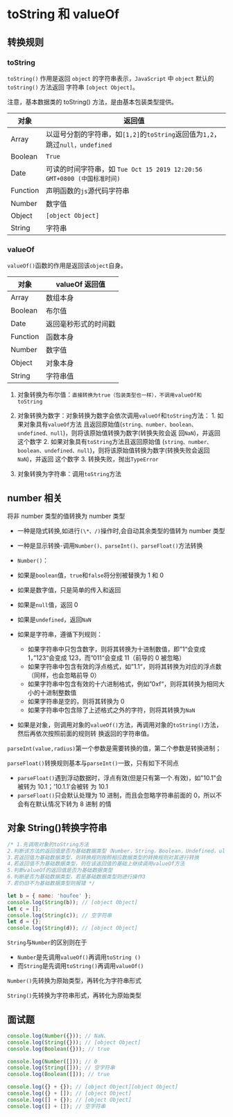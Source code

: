 # toString 和 valueOf

## 转换规则

### toString

`toString()` 作用是返回 `object` 的字符串表示，`JavaScript` 中 `object` 默认的 `toString()` 方法返回
字符串 `[object Object]`。

注意，基本数据类的 toString() 方法，是由基本包装类型提供。

| 对象     | 返回值                                                                        |
| -------- | ----------------------------------------------------------------------------- |
| Array    | 以逗号分割的字符串，如`[1,2]`的`toString`返回值为`1,2`，跳过`null，undefined` |
| Boolean  | `True`                                                                        |
| Date     | 可读的时间字符串，如 `Tue Oct 15 2019 12:20:56 GMT+0800 (中国标准时间)`       |
| Function | 声明函数的`js`源代码字符串                                                    |
| Number   | 数字值                                                                        |
| Object   | `[object Object]`                                                             |
| String   | 字符串                                                                        |

### valueOf

`valueOf()`函数的作用是返回该`object`自身。

| 对象     | valueOf 返回值       |
| -------- | -------------------- |
| Array    | 数组本身             |
| Boolean  | 布尔值               |
| Date     | 返回毫秒形式的时间戳 |
| Function | 函数本身             |
| Number   | 数字值               |
| Object   | 对象本身             |
| String   | 字符串值             |

1. 对象转换为布尔值：`直接转换为true（包装类型也一样），不调用valueOf和toString`
2. 对象转换为数字：对象转换为数字会依次调用`valueOf`和`toString`方法： 1. 如果对象具有`valueOf`方法
   且返回原始值(`string、number、boolean、undefined、null`)，则将该原始值转换为数字(转换失败会返
   回`NaN`)，并返回这个数字 2. 如果对象具有`toString`方法且返回原始值
   (`string、number、boolean、undefined、null`)，则将该原始值转换为数字(转换失败会返回`NaN`)，并返回
   这个数字 3. 转换失败，抛出`TypeError`

3. 对象转换为字符串：调用`toString`方法

## number 相关

将非 number 类型的值转换为 number 类型

- 一种是隐式转换,如进行`(\*、/)`操作时,会自动其余类型的值转为 number 类型
- 一种是显示转换-调用`Number()、parseInt()、parseFloat()`方法转换
- `Number()`：
- 如果是`boolean`值，`true`和`false`将分别被替换为 1 和 0
- 如果是数字值，只是简单的传入和返回
- 如果是`null`值，返回 0
- 如果是`undefined`，返回`NaN`
- 如果是字符串，遵循下列规则：

  - 如果字符串中只包含数字，则将其转换为十进制数值，即”1“会变成 1，”123“会变成 123，而”011“会变成
    11（前导的 0 被忽略）
  - 如果字符串中包含有效的浮点格式，如”1.1“，则将其转换为对应的浮点数（同样，也会忽略前导 0）
  - 如果字符串中包含有效的十六进制格式，例如”0xf“，则将其转换为相同大小的十进制整数值
  - 如果字符串是空的，则将其转换为 0
  - 如果字符串中包含除了上述格式之外的字符，则将其转换为`NaN`

- 如果是对象，则调用对象的`valueOf()`方法，再调用对象的`toString()`方法，然后再依次按照前面的规则转
  换返回的字符串值。

`parseInt(value,radius)`第一个参数是需要转换的值，第二个参数是转换进制；

`parseFloat()`转换规则基本与`parseInt()`一致，只有如下不同点

- `parseFloat()`遇到浮动数据时，浮点有效(但是只有第一个.有效)，如"10.1"会被转为 10.1；'10.1.1'会被转
  为 10.1
- `parseFloat()`只会默认处理为 10 进制，而且会忽略字符串前面的 0，所以不会有在默认情况下转为 8 进制
  的情

## 对象 String()转换字符串

```js
/* 1.先调用对象的toString方法
2.判断该方法的返回值是否为基础数据类型（Number，String，Boolean，Undefined，ull）
3.若返回值为基础数据类型，则转换规则按照相应数据类型的转换规则对其进行转换
4.若返回值不为基础数据类型，则在该返回值的基础上继续调用valueOf方法
5.判断valueOf的返回值是否为基础数据类型
6.判断是否为基础数据类型，若是基础数据类型则进行操作3
7.若仍旧不为基础数据类型则报错 */

let b = { name: 'houfee' };
console.log(String(b)); // [object Object]
let c = [];
console.log(String(c)); // 空字符串
let d = {};
console.log(String(d)); // [object Object]
```

`String`与`Number`的区别则在于

- `Number`是先调用`valueOf()`再调用`toString ()`
- 而`String`是先调用`toString()`再调用`valueOf()`

`Number()`先转换为原始类型，再转化为字符串形式

`String()`先转换为字符串形式，再转化为原始类型

## 面试题

```js
console.log(Number({})); // NaN、
console.log(String({})); // [object Object]
console.log(Boolean({})); // true

console.log(Number([])); // 0
console.log(String([])); // 空字符串
console.log(Boolean([])); // true

console.log({} + {}); // [object Object][object Object]
console.log({} + []); // [object Object]
console.log([] + {}); // [object Object]
console.log([] + []); // 空字符串
```
